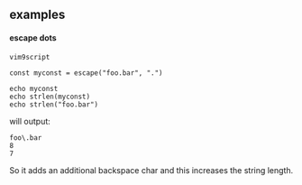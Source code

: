 ## examples

#### escape dots

```
vim9script

const myconst = escape("foo.bar", ".")

echo myconst
echo strlen(myconst)
echo strlen("foo.bar")
```
will output:
```
foo\.bar
8
7
```

So it adds an additional backspace char and this increases the string length.
